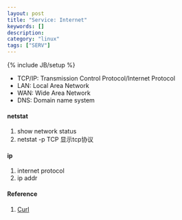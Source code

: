 ```yaml
---
layout: post
title: "Service: Internet"
keywords: []
description: 
category: "linux"
tags: ["SERV"]
---
```

{% include JB/setup %}

* TCP/IP: Transmission Control Protocol/Internet Protocol
* LAN: Local Area Network
* WAN: Wide Area Network
* DNS: Domain name system

#### netstat
1. show network status
2. netstat -p TCP 显示tcp协议

#### ip
1. internet protocol
2. ip addr


#### Reference
1. [Curl](https://www.cnblogs.com/gbyukg/p/3326825.html)


